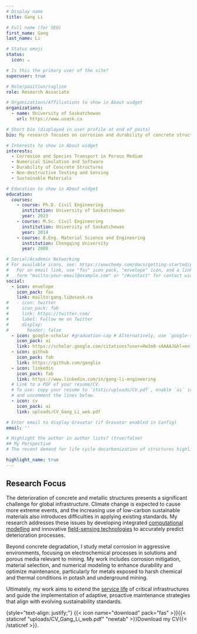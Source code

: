 ```yaml
---
# Display name
title: Gang Li

# Full name (for SEO)
first_name: Gang
last_name: Li

# Status emoji
status:
  icon: ☕️

# Is this the primary user of the site?
superuser: true

# Role/position/tagline
role: Research Associate

# Organizations/Affiliations to show in About widget
organizations:
  - name: University of Saskatchewan
    url: https://www.usask.ca

# Short bio (displayed in user profile at end of posts)
bio: My research focuses on corrosion and durability of concrete structures.

# Interests to show in About widget
interests:
  - Corrosion and Species Transport in Porous Medium
  - Numerical Simulation and Software
  - Durability of Concrete Structures
  - Non-destructive Testing and Sensing
  - Sustainable Materials

# Education to show in About widget
education:
  courses:
    - course: Ph.D. Civil Engineering
      institution: University of Saskatchewan
      year: 2023
    - course: M.Sc. Civil Engineering
      institution: University of Saskatchewan
      year: 2014
    - course: B.Eng. Material Science and Engineering
      institution: Chongqing University
      year: 2008

# Social/Academic Networking
# For available icons, see: https://wowchemy.com/docs/getting-started/page-builder/#icons
#   For an email link, use "fas" icon pack, "envelope" icon, and a link in the
#   form "mailto:your-email@example.com" or "/#contact" for contact widget.
social:
  - icon: envelope
    icon_pack: fas
    link: mailto:gang.li@usask.ca
#   - icon: twitter
#     icon_pack: fab
#     link: https://twitter.com/
#     label: Follow me on Twitter
#     display:
#       header: false
  - icon: google-scholar #graduation-cap # Alternatively, use `google-scholar` icon from `ai` icon pack
    icon_pack: ai
    link: https://scholar.google.com/citations?user=Hw3m8-sAAAAJ&hl=en
  - icon: github
    icon_pack: fab
    link: https://github.com/ganglix
  - icon: linkedin
    icon_pack: fab
    link: https://www.linkedin.com/in/gang-li-engineering
  # Link to a PDF of your resume/CV.
  # To use: copy your resume to `static/uploads/CV.pdf`, enable `ai` icons in `params.yaml`,
  # and uncomment the lines below.
  - icon: cv
    icon_pack: ai
    link: uploads/CV_Gang_Li_web.pdf

# Enter email to display Gravatar (if Gravatar enabled in Config)
email: ''

# Highlight the author in author lists? (true/false)
## My Perspective
# The recent demand for life cycle decarbonization of structures highlights the need for a mechanistic understanding of their deterioration. From my perspective, existing concrete structures, serving as a significant carbon sink, now outweigh the CO<sub>2</sub> emissions from new construction. The key opportunity for industry-wide decarbonization lies in understanding structural deterioration and developing new standards that ensure timely, effective rehabilitation, avoiding unnecessary repairs based on outdated practices.

highlight_name: true
---
```

## Research Focus
The deterioration of concrete and metallic structures presents a significant challenge for global infrastructure. Climate change is expected to cause more extreme events, and the increasing use of low-carbon sustainable materials also introduces difficulties in applying existing standards. My research addresses these issues by developing integrated [computational modelling](./tag/numerical-simulation) and innovative [field-sensing technologies](./tag/sensor) to accurately predict deterioration processes. 

Beyond concrete degradation, I study metal corrosion in aggressive environments, focusing on electrochemical processes in solutions and porous media relevant to mining. My work includes corrosion mitigation, material selection, and numerical modeling to enhance durability and optimize maintenance, particularly for metals exposed to harsh chemical and thermal conditions in potash and underground mining.

Ultimately, my work aims to extend the [service life](./tag/service-life) of critical infrastructures and guide the implementation of adaptive, proactive maintenance strategies that align with evolving sustainability standards.


{style="text-align: justify;"}
{{< icon name="download" pack="fas" >}}{{< staticref "uploads/CV_Gang_Li_web.pdf" "newtab" >}}Download my CV{{< /staticref >}}.